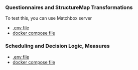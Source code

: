 
### Questionnaires and StructureMap Transformations
To test this, you can use Matchbox server 
* <a href="./docker/logic/.env" download>.env file</a>  
* <a href="./docker/logic/docker-compose.yml" download>docker compose file</a>


### Scheduling and Decision Logic, Measures

* <a href="./docker/scheduling/.env" download>.env file</a>  
* <a href="./docker/scheduling/docker-compose.yml" download>docker compose file</a>
